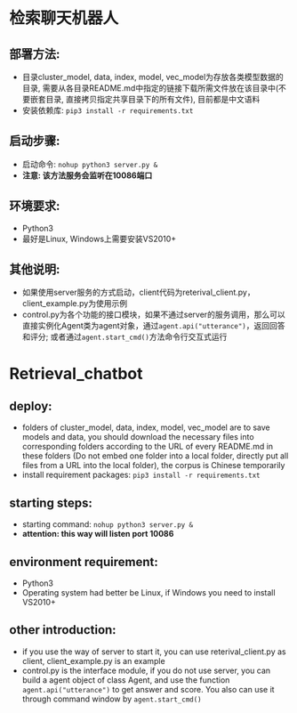 # 检索聊天机器人

## 部署方法:
* 目录cluster_model, data, index, model, vec_model为存放各类模型数据的目录, 需要从各目录README.md中指定的链接下载所需文件放在该目录中(不要嵌套目录, 直接拷贝指定共享目录下的所有文件), 目前都是中文语料
* 安装依赖库: `pip3 install -r requirements.txt`

## 启动步骤:
* 启动命令: `nohup python3 server.py &`
* **注意: 该方法服务会监听在10086端口**

## 环境要求:
* Python3
* 最好是Linux, Windows上需要安装VS2010+

## 其他说明:
* 如果使用server服务的方式启动，client代码为reterival_client.py，client_example.py为使用示例
* control.py为各个功能的接口模块，如果不通过server的服务调用，那么可以直接实例化Agent类为agent对象，通过`agent.api("utterance")`，返回回答和评分; 或者通过`agent.start_cmd()`方法命令行交互式运行


# Retrieval_chatbot

## deploy:
* folders of cluster_model, data, index, model, vec_model are to save models and data, you should download the necessary files into corresponding folders according to the URL of every README.md in these folders (Do not embed one folder into a local folder, directly put all files from a URL into the local folder), the corpus is Chinese temporarily
* install requirement packages: `pip3 install -r requirements.txt`

## starting steps:
* starting command: `nohup python3 server.py &`
* **attention: this way will listen port 10086**

## environment requirement:
* Python3
* Operating system had better be Linux, if Windows you need to install VS2010+

## other introduction:
* if you use the way of server to start it, you can use reterival_client.py as client, client_example.py is an example
* control.py is the interface module, if you do not use server, you can build a agent object of class Agent, and use the function `agent.api("utterance")` to get answer and score. You also can use it through command window by `agent.start_cmd()` 
